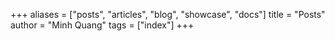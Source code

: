 +++
aliases = ["posts", "articles", "blog", "showcase", "docs"]
title = "Posts"
author = "Minh Quang"
tags = ["index"]
+++
